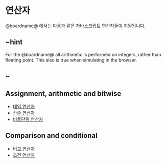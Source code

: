 # 연산자

@boardname@ 에서는 다음과 같은 자바스크립트 연산자들이 지원됩니다.

## ~hint

For the @boardname@ all arithmetic is performed on integers, rather than floating point. This also is true when simulating in the browser.

## ~

## Assignment, arithmetic and bitwise

* [대입 연산자](http://devdocs.io/javascript/operators/assignment_operators)
* [산술 연산자](http://devdocs.io/javascript/operators/arithmetic_operators) 
* [비트단위 연산자](http://devdocs.io/javascript/operators/bitwise_operators)

## Comparison and conditional

* [비교 연산자](http://devdocs.io/javascript/operators/comparison_operators)
* [조건 연산자](http://devdocs.io/javascript/operators/conditional_operator)